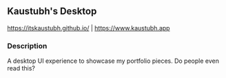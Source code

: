 ## Kaustubh's Desktop

https://itskaustubh.github.io/ | https://www.kaustubh.app

### Description

A desktop UI experience to showcase my portfolio pieces. Do people even read this?
